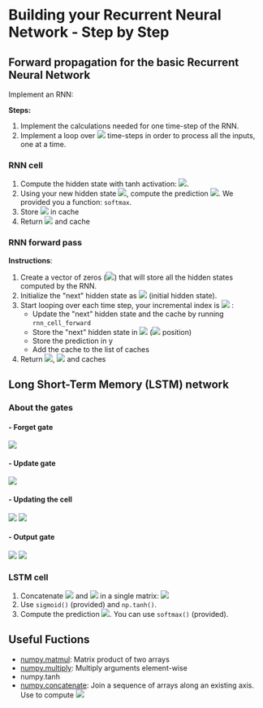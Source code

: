 # Building your Recurrent Neural Network - Step by Step

## Forward propagation for the basic Recurrent Neural Network

Implement an RNN:

**Steps:**
1. Implement the calculations needed for one time-step of the RNN.
2. Implement a loop over <img src="https://latex.codecogs.com/gif.latex?$T_x$">  time-steps in order to process all the inputs, one at a time.

### RNN cell
1. Compute the hidden state with tanh activation: <img src="https://latex.codecogs.com/gif.latex?$a^{\langle&space;t&space;\rangle}&space;=&space;\tanh(W_{aa}&space;a^{\langle&space;t-1&space;\rangle}&space;&plus;&space;W_{ax}&space;x^{\langle&space;t&space;\rangle}&space;&plus;&space;b_a)$">.
2. Using your new hidden state <img src="https://latex.codecogs.com/gif.latex?$a^{\langle&space;t&space;\rangle}$">, compute the prediction <img src="https://latex.codecogs.com/gif.latex?\hat{y}^{\langle&space;t&space;\rangle}&space;=&space;softmax(W_{ya}&space;a^{\langle&space;t&space;\rangle}&space;&plus;&space;b_y)">. We provided you a function: `softmax`.
3. Store <img src="https://latex.codecogs.com/gif.latex?$(a^{\langle&space;t&space;\rangle},&space;a^{\langle&space;t-1&space;\rangle},&space;x^{\langle&space;t&space;\rangle},&space;parameters)$"> in cache
4. Return <img src="https://latex.codecogs.com/gif.latex?$a^{\langle&space;t&space;\rangle}$&space;,&space;$y^{\langle&space;t&space;\rangle}$"> and cache

### RNN forward pass

**Instructions**:
1. Create a vector of zeros (<img src="https://latex.codecogs.com/gif.latex?$a$">) that will store all the hidden states computed by the RNN.
2. Initialize the "next" hidden state as <img src="https://latex.codecogs.com/gif.latex?$a_0$"> (initial hidden state).
3. Start looping over each time step, your incremental index is <img src="https://latex.codecogs.com/gif.latex?$t$"> :
    - Update the "next" hidden state and the cache by running `rnn_cell_forward`
    - Store the "next" hidden state in <img src="https://latex.codecogs.com/gif.latex?$a$"> (<img src="https://latex.codecogs.com/gif.latex?$t^{th}$"> position) 
    - Store the prediction in y
    - Add the cache to the list of caches
4. Return <img src="https://latex.codecogs.com/gif.latex?$a$">, <img src="https://latex.codecogs.com/gif.latex?$y$"> and caches

## Long Short-Term Memory (LSTM) network

### About the gates

#### - Forget gate

<img src="https://latex.codecogs.com/gif.latex?$$\Gamma_f^{\langle&space;t&space;\rangle}&space;=&space;\sigma(W_f[a^{\langle&space;t-1&space;\rangle},&space;x^{\langle&space;t&space;\rangle}]&space;&plus;&space;b_f)\tag{1}&space;$$">

#### - Update gate

<img src="https://latex.codecogs.com/gif.latex?$$\Gamma_u^{\langle&space;t&space;\rangle}&space;=&space;\sigma(W_u[a^{\langle&space;t-1&space;\rangle},&space;x^{\{t\}}]&space;&plus;&space;b_u)\tag{2}&space;$$"> 

#### - Updating the cell

<img src="https://latex.codecogs.com/gif.latex?$$&space;\tilde{c}^{\langle&space;t&space;\rangle}&space;=&space;\tanh(W_c[a^{\langle&space;t-1&space;\rangle},&space;x^{\langle&space;t&space;\rangle}]&space;&plus;&space;b_c)\tag{3}&space;$$">



<img src="https://latex.codecogs.com/gif.latex?$$&space;c^{\langle&space;t&space;\rangle}&space;=&space;\Gamma_f^{\langle&space;t&space;\rangle}*&space;c^{\langle&space;t-1&space;\rangle}&space;&plus;&space;\Gamma_u^{\langle&space;t&space;\rangle}&space;*\tilde{c}^{\langle&space;t&space;\rangle}&space;\tag{4}&space;$$">

#### - Output gate

<img src="https://latex.codecogs.com/gif.latex?$$&space;\Gamma_o^{\langle&space;t&space;\rangle}=&space;\sigma(W_o[a^{\langle&space;t-1&space;\rangle},&space;x^{\langle&space;t&space;\rangle}]&space;&plus;&space;b_o)\tag{5}$$">

<img src="https://latex.codecogs.com/gif.latex?$$&space;a^{\langle&space;t&space;\rangle}&space;=&space;\Gamma_o^{\langle&space;t&space;\rangle}*&space;\tanh(c^{\langle&space;t&space;\rangle})\tag{6}&space;$$">

### LSTM cell
1. Concatenate <img src="https://latex.codecogs.com/gif.latex?$a^{\langle&space;t-1&space;\rangle}$"> and <img src="https://latex.codecogs.com/gif.latex?$x^{\langle&space;t&space;\rangle}$"> in a single matrix: <img src="https://latex.codecogs.com/gif.latex?$concat&space;=&space;\begin{bmatrix}&space;a^{\langle&space;t-1&space;\rangle}&space;\\&space;x^{\langle&space;t&space;\rangle}&space;\end{bmatrix}$">
2. Use `sigmoid()` (provided) and `np.tanh()`.
3. Compute the prediction <img src="https://latex.codecogs.com/gif.latex?$y^{\langle&space;t&space;\rangle}$">. You can use `softmax()` (provided).

## Useful Fuctions
- [numpy.matmul](https://docs.scipy.org/doc/numpy/reference/generated/numpy.matmul.html): Matrix product of two arrays
- [numpy.multiply](https://docs.scipy.org/doc/numpy-1.13.0/reference/generated/numpy.multiply.html): Multiply arguments element-wise
- numpy.tanh
- [numpy.concatenate](https://docs.scipy.org/doc/numpy-1.13.0/reference/generated/numpy.concatenate.html): Join a sequence of arrays along an existing axis. Use to compute <img src="https://latex.codecogs.com/gif.latex?$concat&space;=&space;\begin{bmatrix}&space;a^{\langle&space;t-1&space;\rangle}&space;\\&space;x^{\langle&space;t&space;\rangle}&space;\end{bmatrix}$">
